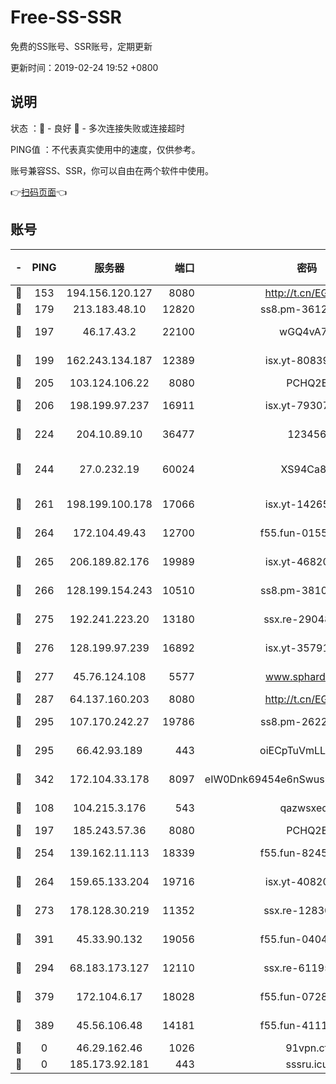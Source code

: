 # Free-SS-SSR

免费的SS账号、SSR账号，定期更新

更新时间：2019-02-24 19:52 +0800

## 说明

状态     ：🙂 - 良好 🙁 - 多次连接失败或连接超时

PING值   ：不代表真实使用中的速度，仅供参考。

账号兼容SS、SSR，你可以自由在两个软件中使用。

👉[扫码页面](https://liesauer.github.io/free-ss-ssr.github.io/)👈

## 账号

|-|PING|服务器|端口|密码|加密方式|区域|
|:----:|:----:|:-----:|-----:|:----:|:----:|:----:|
|🙂|153|194.156.120.127|8080|http://t.cn/EGJIyrl|rc4-md5|RU|
|🙂|179|213.183.48.10|12820|ss8.pm-36124269|rc4-md5|RU|
|🙂|197|46.17.43.2|22100|wGQ4vA7D|aes-256-gcm|RU|
|🙂|199|162.243.134.187|12389|isx.yt-80839009|aes-256-cfb|US|
|🙂|205|103.124.106.22|8080|PCHQ2E|rc4-md5|US|
|🙂|206|198.199.97.237|16911|isx.yt-79307511|aes-256-cfb|US|
|🙂|224|204.10.89.10|36477|123456|aes-256-cfb|US|
|🙂|244|27.0.232.19|60024|XS94Ca8K|xchacha20-ietf-poly1305|HK|
|🙂|261|198.199.100.178|17066|isx.yt-14265222|aes-256-cfb|US|
|🙂|264|172.104.49.43|12700|f55.fun-01558008|aes-256-cfb|SG|
|🙂|265|206.189.82.176|19989|isx.yt-46820019|aes-256-cfb|SG|
|🙂|266|128.199.154.243|10510|ss8.pm-38103435|aes-256-cfb|SG|
|🙂|275|192.241.223.20|13180|ssx.re-29048876|aes-256-cfb|US|
|🙂|276|128.199.97.239|16892|isx.yt-35791266|aes-256-cfb|SG|
|🙂|277|45.76.124.108|5577|www.sphard.com|aes-256-cfb|AU|
|🙂|287|64.137.160.203|8080|http://t.cn/EGJIyrl|rc4-md5|CA|
|🙂|295|107.170.242.27|19786|ss8.pm-26221677|aes-256-cfb|US|
|🙂|295|66.42.93.189|443|oiECpTuVmLLxk4Ts|aes-256-cfb|US|
|🙂|342|172.104.33.178|8097|eIW0Dnk69454e6nSwuspv9DmS201tQ0D|aes-256-cfb|SG|
|🙂|108|104.215.3.176|543|qazwsxedc|aes-256-gcm|JP|
|🙂|197|185.243.57.36|8080|PCHQ2E|rc4-md5|US|
|🙂|254|139.162.11.113|18339|f55.fun-82455292|aes-256-cfb|SG|
|🙂|264|159.65.133.204|19716|isx.yt-40820424|aes-256-cfb|SG|
|🙂|273|178.128.30.219|11352|ssx.re-12830848|aes-256-cfb|SG|
|🙂|391|45.33.90.132|19056|f55.fun-04047720|aes-256-cfb|US|
|🙁|294|68.183.173.127|12110|ssx.re-61195437|aes-256-cfb|US|
|🙁|379|172.104.6.17|18028|f55.fun-07282375|aes-256-cfb|US|
|🙁|389|45.56.106.48|14181|f55.fun-41115808|aes-256-cfb|US|
|🙁|0|46.29.162.46|1026|91vpn.cf|rc4-md5|RU|
|🙁|0|185.173.92.181|443|sssru.icu|rc4-md5|RU|
